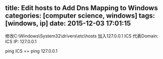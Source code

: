 title: Edit hosts to Add Dns Mapping to Windows
categories: [computer science, windows]
tags: [windows, ip]
date: 2015-12-03 17:01:15
---

<!-- more -->
修改C:\Windows\System32\drivers\etc\hosts
加入127.0.0.1 ICS
代表Domain: ICS
    IP: 127.0.0.1

ping ICS == ping 127.0.0.1
